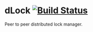 # dLock [![Build Status](http://ci.truh.in/buildStatus/icon?job=dLock)](http://ci.truh.in/job/dLock/)

Peer to peer distributed lock manager.
